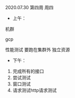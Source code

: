 2020.07.30 第四周 周四

+ 上午：

机群

gcp

性能测试 要跑在集群外 独立资源

+ 下午：

1. 完成所有的接口
2. 尝试测试
3. 窗口测试
4. 请求测试http请求测试